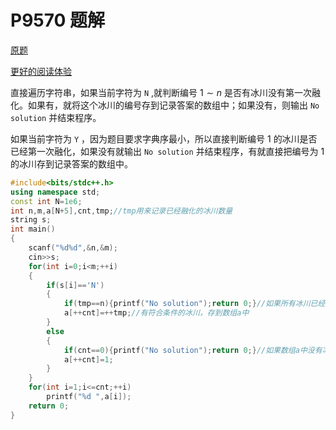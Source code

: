 # P9570 题解

[原题](https://www.luogu.com.cn/problem/P9570)

[更好的阅读体验](https://www.cnblogs.com/thenyu/p/17649810.html)

直接遍历字符串，如果当前字符为 `N` ,就判断编号 $1 \sim n$ 是否有冰川没有第一次融化。如果有，就将这个冰川的编号存到记录答案的数组中；如果没有，则输出 `No solution` 并结束程序。

如果当前字符为 `Y` ，因为题目要求字典序最小，所以直接判断编号 $1$ 的冰川是否已经第一次融化，如果没有就输出 `No solution` 并结束程序，有就直接把编号为 $1$ 的冰川存到记录答案的数组中。

```cpp
#include<bits/stdc++.h>
using namespace std;
const int N=1e6;
int n,m,a[N+5],cnt,tmp;//tmp用来记录已经融化的冰川数量
string s;
int main()
{
	scanf("%d%d",&n,&m);
	cin>>s;
	for(int i=0;i<m;++i)
	{
		if(s[i]=='N')
		{
			if(tmp==n){printf("No solution");return 0;}//如果所有冰川已经第一次融化了，那么就没有符合条件的冰川 
			a[++cnt]=++tmp;//有符合条件的冰川，存到数组a中 
		}
		else
		{
			if(cnt==0){printf("No solution");return 0;}//如果数组a中没有冰川第一次融化，那就没有符合条件的冰川 
			a[++cnt]=1;
		}
	}
	for(int i=1;i<=cnt;++i)
		printf("%d ",a[i]);
	return 0;
}
```
